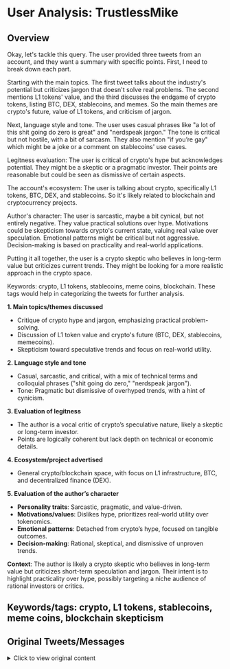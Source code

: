 # User Analysis: TrustlessMike

## Overview

<think>
Okay, let's tackle this query. The user provided three tweets from an account, and they want a summary with specific points. First, I need to break down each part.

Starting with the main topics. The first tweet talks about the industry's potential but criticizes jargon that doesn't solve real problems. The second mentions L1 tokens' value, and the third discusses the endgame of crypto tokens, listing BTC, DEX, stablecoins, and memes. So the main themes are crypto's future, value of L1 tokens, and criticism of jargon.

Next, language style and tone. The user uses casual phrases like "a lot of this shit going do zero is great" and "nerdspeak jargon." The tone is critical but not hostile, with a bit of sarcasm. They also mention "if you’re gay" which might be a joke or a comment on stablecoins' use cases.

Legitness evaluation: The user is critical of crypto's hype but acknowledges potential. They might be a skeptic or a pragmatic investor. Their points are reasonable but could be seen as dismissive of certain aspects.

The account's ecosystem: The user is talking about crypto, specifically L1 tokens, BTC, DEX, and stablecoins. So it's likely related to blockchain and cryptocurrency projects.

Author's character: The user is sarcastic, maybe a bit cynical, but not entirely negative. They value practical solutions over hype. Motivations could be skepticism towards crypto's current state, valuing real value over speculation. Emotional patterns might be critical but not aggressive. Decision-making is based on practicality and real-world applications.

Putting it all together, the user is a crypto skeptic who believes in long-term value but criticizes current trends. They might be looking for a more realistic approach in the crypto space.

Keywords: crypto, L1 tokens, stablecoins, meme coins, blockchain. These tags would help in categorizing the tweets for further analysis.
</think>

**1. Main topics/themes discussed**  
- Critique of crypto hype and jargon, emphasizing practical problem-solving.  
- Discussion of L1 token value and crypto's future (BTC, DEX, stablecoins, memecoins).  
- Skepticism toward speculative trends and focus on real-world utility.  

**2. Language style and tone**  
- Casual, sarcastic, and critical, with a mix of technical terms and colloquial phrases ("shit going do zero," "nerdspeak jargon").  
- Tone: Pragmatic but dismissive of overhyped trends, with a hint of cynicism.  

**3. Evaluation of legitness**  
- The author is a vocal critic of crypto’s speculative nature, likely a skeptic or long-term investor.  
- Points are logically coherent but lack depth on technical or economic details.  

**4. Ecosystem/project advertised**  
- General crypto/blockchain space, with focus on L1 infrastructure, BTC, and decentralized finance (DEX).  

**5. Evaluation of the author’s character**  
- **Personality traits**: Sarcastic, pragmatic, and value-driven.  
- **Motivations/values**: Dislikes hype, prioritizes real-world utility over tokenomics.  
- **Emotional patterns**: Detached from crypto’s hype, focused on tangible outcomes.  
- **Decision-making**: Rational, skeptical, and dismissive of unproven trends.  

**Context**: The author is likely a crypto skeptic who believes in long-term value but criticizes short-term speculation and jargon. Their intent is to highlight practicality over hype, possibly targeting a niche audience of rational investors or critics.  

**Keywords/tags**: crypto, L1 tokens, stablecoins, meme coins, blockchain skepticism
---
## Original Tweets/Messages

<details>
<summary>Click to view original content</summary>

| Type | Content |
|------|---------|
| messages | Im not being cynical, i actually believe a lot of this shit going do zero is great for the industry. What I dont believe is the nerdspeak jargon pretending to solve a problem that doesn't/wont ever exist. 

The beauty about technology is that awards people who solve these |
| messages | I agree for the most part, would say only a few L1 tokens are valuable |
| messages | RT @udiWertheimer: the endgame of crypto tokens is imo

1. btc
2. dex/cex with revshare
3. stables (if you’re gay)
4. pure culture/meme

L1… |

</details>
